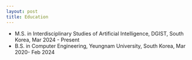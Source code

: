 ```yaml
---
layout: post
title: Education
---
```


* M.S. in Interdisciplinary Studies of Artificial Intelligence, DGIST, South Korea, Mar 2024 - Present
* B.S. in Computer Engineering, Yeungnam University, South Korea, Mar 2020- Feb 2024
